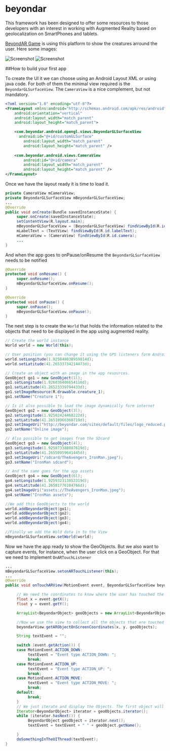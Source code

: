 beyondar
========

This framework has been designed to offer some resources to those developers with an interest in working with Augmented Reality based on geolocalization on SmartPhones and tablets.

[BeyondAR Game](https://play.google.com/store/apps/details?id=com.beyondar#?t=W251bGwsMSwxLDIxMiwiY29tLmJleW9uZGFyIl0.) is using this platform to show the creatures arround the user. Here some images:

![Screenshot](http://beyondar.com/pictures/screenshots/screen_4.jpg)
![Screenshot](http://beyondar.com/pictures/screenshots/screen_1.jpg)

##How to build your first app

To create the UI it we can choose using an Android Layout XML or using java code. For both of them the minimal view required is the `BeyondarGLSurfaceView`. The `CameraView` is a nice complement, but not mandatory.

```xml
<?xml version="1.0" encoding="utf-8"?>
<FrameLayout xmlns:android="http://schemas.android.com/apk/res/android"
    android:orientation="vertical"
    android:layout_width="match_parent"
    android:layout_height="match_parent">

    <com.beyondar.android.opengl.views.BeyondarGLSurfaceView
      android:id="@+id/customGLSurface"
	    android:layout_width="match_parent" 
	    android:layout_height="match_parent" /> 
   
    <com.beyondar.android.views.CameraView
    	android:id="@+id/camera"
	    android:layout_width="match_parent" 
	    android:layout_height="match_parent" />
</FrameLayout>

```
Once we have the layout ready it is time to load it.

```java
private CameraView mCameraView;
private BeyondarGLSurfaceView mBeyondarGLSurfaceView;
...
@Override
public void onCreate(Bundle savedInstanceState) {
     super.onCreate(savedInstanceState);
     setContentView(R.layout.main);
     mBeyondarGLSurfaceView = (BeyondarGLSurfaceView) findViewById(R.id.customGLSurface);
     mLabelText = (TextView) findViewById(R.id.labelText);
     mCameraView = (CameraView) findViewById(R.id.camera);
     ...
}
```

And when the app goes to onPause/onResume the `BeyondarGLSurfaceView` needs to be notified 

```java
@Override
protected void onResume() {
     super.onResume();
     mBeyondarGLSurfaceView.onResume();
}

@Override
protected void onPause() {
     super.onPause();
     mBeyondarGLSurfaceView.onPause();
}
```

The next step is to create the `World` that holds the information related to the objects that need to be displayed in the app using augmented reality.

```java
// Create the world instance
World world = new World(this);

// User position (you can change it using the GPS listeners form Android API)
world.setLongitude(1.925848038959814d);
world.setLatitude(41.26533734214473d);

// Create an object with an image in the app resources.
GeoObject go1 = new GeoObject(1l);
go1.setLongitude(1.926036406654116d);
go1.setLatitude(41.26523339794433d);
go1.setImageResource(R.drawable.creature_1);
go1.setName("Creature 1");

// Is it also possible to load the image dynamically form internet
GeoObject go2 = new GeoObject(3l);
go2.setLongitude(1.92582424468222d);
go2.setLatitude(41.26518966360719d);
go2.setImageUri("http://beyondar.com/sites/default/files/logo_reduced.png");
go2.setName("Online image");

// Also possible to get images from the SDcard
GeoObject go3 = new GeoObject(4l);
go3.setLongitude(1.925873388087619d);
go3.setLatitude(41.26550959641445d);
go3.setImageUri("/sdcard/TheAvengers_IronMan.jpeg");
go3.setName("IronMan sdcard");

// And the same goes for the app assets
GeoObject go4 = new GeoObject(6l);
go4.setLongitude(1.925932313852319d);
go4.setLatitude(41.26581776104766d);
go4.setImageUri("assets://TheAvengers_IronMan.jpeg");
go4.setName("IronMan assets");

//We add this GeoObjects to the world
world.addBeyondarObject(go1);
world.addBeyondarObject(go2);
world.addBeyondarObject(go3);
world.addBeyondarObject(go4);

//Finally we add the Wold data in to the View
mBeyondarGLSurfaceView.setWorld(world);
```
Now we have the app ready to show the GeoObjects. But we also want to capture events, for instance, when the user click on a GeoObject. For that we need to implement `OnARTouchListener`
```java
...
mBeyondarGLSurfaceView.setonARTouchListener(this);
...
@Override
public void onTouchARView(MotionEvent event, BeyondarGLSurfaceView beyondarView) {

     // We need the coordinates to know where the user has touched the screen
     float x = event.getX();
     float y = event.getY();

     ArrayList<BeyondarObject> geoObjects = new ArrayList<BeyondarObject>();

     //Now we use the view to collect all the objects that are touched by the user
     beyondarView.getARObjectOnScreenCoordinates(x, y, geoObjects);

     String textEvent = "";

     switch (event.getAction()) {
     case MotionEvent.ACTION_DOWN:
          textEvent = "Event type ACTION_DOWN: ";
          break;
     case MotionEvent.ACTION_UP:
          textEvent = "Event type ACTION_UP: ";
          break;
     case MotionEvent.ACTION_MOVE:
          textEvent = "Event type ACTION_MOVE: ";
          break;
     default:
          break;
     }
     // We just iterate and display the Objects. The first object will be the closest to the user
     Iterator<BeyondarObject> iterator = geoObjects.iterator();
     while (iterator.hasNext()) {
          BeyondarObject geoObject = iterator.next();
          textEvent = textEvent + " " + geoObject.getName();

     }
     doSomethingInTheUIThread(textEvent);
}

```
